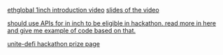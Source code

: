 [ethglobal 1inch introduction video](https://www.youtube.com/watch?v=DKQJlzJuTqQ)
[slides of the video](https://drive.google.com/file/d/1DQ4Eo47m87-rBZSlwYxCvxu-uYbnAYFR/view)

[should use APIs for in inch to be eligible in hackathon. read more in here and give me example of code based on that. ](https://portal.1inch.dev/documentation/overview)

[unite-defi hackathon prize page](https://ethglobal.com/events/unite/prizes)
